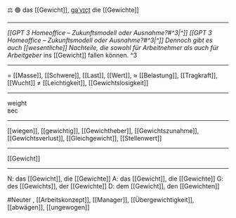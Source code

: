 ⚖️ 🟢 das [[Gewicht]], [ɡəˈvɪçt](https://youglish.com/pronounce/Gewicht/german)
die [[Gewichte]]

---
*[[GPT 3 Homeoffice – Zukunftsmodell oder Ausnahme?#^3|^]]* *[[GPT 3 Homeoffice – Zukunftsmodell oder Ausnahme?#^3|^]]* *Dennoch gibt es auch [[wesentliche]] Nachteile, die sowohl für Arbeitnehmer als auch für Arbeitgeber* ins [[Gewicht]] fallen können. ^3


---
= [[Masse]], [[Schwere]], [[Last]], [[Wert]],
≈ [[Belastung]], [[Tragkraft]], [[Wucht]]
≠ [[Leichtigkeit]], [[Gewichtslosigkeit]]

---
weight  
вес

---
[[wiegen]], [[gewichtig]], [[Gewichtheber]], [[Gewichtszunahme]], [[Gewichtsverlust]], [[Gleichgewicht]], [[Stellenwert]]

---
[[Gewicht]]


---
N: das [[Gewicht]], die [[Gewichte]]
A: das [[Gewicht]], die [[Gewichte]]
G: des [[Gewichts]], der [[Gewichte]]
D: dem [[Gewicht]], den [[Gewichten]]


#Neuter , [[Arbeitskonzept]], [[Manager]], [[Übergewichtigkeit]], [[abwägen]], [[ungewogen]]